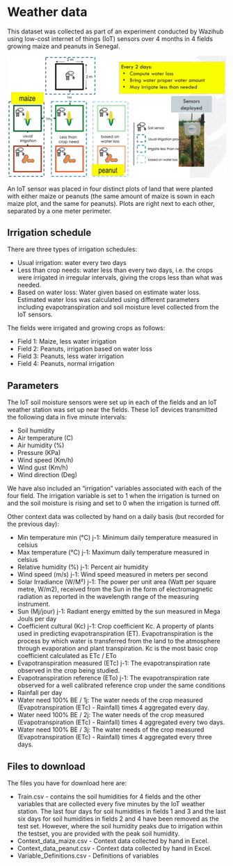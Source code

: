 # Weather data

This dataset was collected as part of an experiment conducted by Wazihub using low-cost internet of things (IoT) sensors over 4 months in 4 fields growing maize and peanuts in Senegal.

<p align="center">
  <img src="img/WS.png" width="700" alt="Plots of the experiment">
</p>


An IoT sensor was placed in four distinct plots of land that were planted with either maize or peanuts (the same amount of maize is sown in each maize plot, and the same for peanuts). Plots are right next to each other, separated by a one meter perimeter.

## Irrigation schedule
There are three types of irrigation schedules:
- Usual irrigation: water every two days
- Less than crop needs: water less than every two days, i.e. the crops were irrigated in irregular intervals, giving the crops less than what was needed.
- Based on water loss: Water given based on estimate water loss. Estimated water loss was calculated using different parameters including evapotranspiration and soil moisture level collected from the IoT sensors.
 
The fields were irrigated and growing crops as follows:

- Field 1: Maize, less water irrigation
- Field 2: Peanuts, irrigation based on water loss
- Field 3: Peanuts, less water irrigation
- Field 4: Peanuts, normal irrigation

## Parameters
The IoT soil moisture sensors were set up in each of the fields and an IoT weather station was set up near the fields. These IoT devices transmitted the following data in five minute intervals:
- Soil humidity
- Air temperature (C)
- Air humidity (%)
- Pressure (KPa)
- Wind speed (Km/h)
- Wind gust (Km/h)
- Wind direction (Deg)

We have also included an “irrigation” variables associated with each of the four field. The irrigation variable is set to 1 when the irrigation is turned on and the soil moisture is rising and set to 0 when the irrigation is turned off.

Other context data was collected by hand on a daily basis (but recorded for the previous day):

- Min temperature min (°C) j-1: Minimum daily temperature measured in celsius
- Max temperature (°C) j-1: Maximum daily temperature measured in celsius
- Relative humidity (%) j-1: Percent air humidity
- Wind speed (m/s) j-1: Wind speed measured in meters per second
- Solar Irradiance (W/M²) j-1: The power per unit area (Watt per square metre, W/m2), received from the Sun in the form of electromagnetic radiation as reported in the wavelength range of the measuring instrument.
- Sun (Mj/jour) j-1: Radiant energy emitted by the sun measured in Mega Jouls per day
- Coefficient cultural (Kc) j-1: Crop coefficient Kc. A property of plants used in predicting evapotranspiration (ET). Evapotranspiration is the process by which water is transferred from the land to the atmosphere through evaporation and plant transpiration. Kc is the most basic crop coefficient calculated as ETc / ETo
- Evapotranspiration measured (ETc) j-1: The evapotranspiration rate observed in the crop being studied.
- Evapotranspiration reference (ETo) j-1: The evapotranspiration rate observed for a well calibrated reference crop under the same conditions
- Rainfall per day
- Water need 100% BE / 1j: The water needs of the crop measured (Evapotranspiration (ETc) - Rainfall) times 4 aggregated every day.
- Water need 100% BE / 2j: The water needs of the crop measured (Evapotranspiration (ETc) - Rainfall) times 4 aggregated every two days.
- Water need 100% BE / 3j: The water needs of the crop measured (Evapotranspiration (ETc) - Rainfall) times 4 aggregated every three days.

## Files to download
The files you have for download here are:
- Train.csv - contains the soil humidities for 4 fields and the other variables that are collected every five minutes by the IoT weather station. The last four days for soil humidities in fields 1 and 3 and the last six days for soil humidities in fields 2 and 4 have been removed as the test set. However, where the soil humidity peaks due to irrigation within the testset, you are provided with the peak soil humidity.
- Context_data_maize.csv - Context data collected by hand in Excel.
- Context_data_peanut.csv - Context data collected by hand in Excel.
- Variable_Definitions.csv - Definitions of variables
